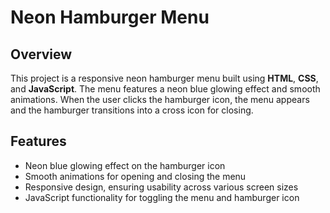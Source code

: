# Neon Hamburger Menu

## Overview

This project is a responsive neon hamburger menu built using **HTML**, **CSS**, and **JavaScript**. The menu features a neon blue glowing effect and smooth animations. When the user clicks the hamburger icon, the menu appears and the hamburger transitions into a cross icon for closing. 

## Features

- Neon blue glowing effect on the hamburger icon
- Smooth animations for opening and closing the menu
- Responsive design, ensuring usability across various screen sizes
- JavaScript functionality for toggling the menu and hamburger icon
